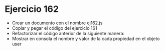 # Ejercicio 162

* Crear un documento con el nombre ej162.js
* Copiar y pegar el código del ejercicio 161
* Refactorizar el código anterior de la siguiente manera:
* Mostrar en consola el nombre y valor de la cada propiedad en el objeto user